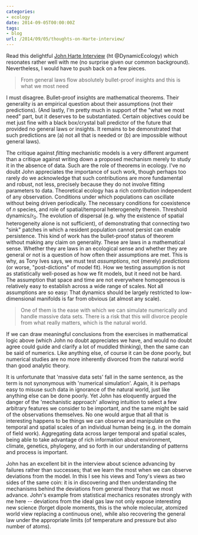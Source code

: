 ```yaml
---
categories:
- ecology
date: 2014-09-05T00:00:00Z
tags:
- blog
url: /2014/09/05/thoughts-on-Harte-interview/
---
```


Read this delightful [John Harte
Interview](http://www.biodiverseperspectives.com/2014/08/31/diverse-introspectives-a-conversation-with-john-harte/)
(ht @DynamicEcology) which resonates rather well with me (no surprise
given our common background). Nevertheless, I would have to push back
on a few pieces.

> From general laws flow absolutely bullet-proof insights and this is
what we most need

I must disagree.  Bullet-proof insights are mathematical theorems. Their
generality is an empirical question about their assumptions (not their
predictions).  (And lastly, I'm pretty much in support of the "what we
most need" part, but it deserves to be substantiated. Certain objectives
could be met just fine with a black box/crystal ball predictor of the
future that provided no general laws or insights.  It remains to be
demonstrated that such predictions are (a) not all that is needed or
(b) are impossible without general laws).

The critique against _fitting_ mechanistic models is a very different
argument than a critique against writing down a proposed mechanism merely
to study it in the absence of data. Such are the role of theorems in
ecology. I've no doubt John appreciates the importance of such work,
though perhaps too rarely do we acknowledge that such contributions
are more fundamental and robust, not less, precisely because they
do not involve fitting parameters to data. Theoretical ecology has a
rich contribution independent of any observation.  Conditions under
which populations can oscillate without being driven periodically.
The necessary conditions for coexistence of $n$ species, and role of
spatial/temporal heterogeneity therein. Threshold dynamics/$r_0$.  The
evolution of dispersal (e.g. why the existence of spatial heterogeneity
alone is not sufficient), of demonstrating that connecting two "sink"
patches in which a resident population cannot persist can enable
persistence.  This kind of work has the bullet-proof status of theorem
without making any claim on generality. These are laws in a mathematical
sense.  Whether they are laws in an ecological sense and whether they
are general or not is a question of how often their assumptions are met.
This is why, as Tony Ives says, we must test _assumptions_, not (merely)
_predictions_ (or worse, "post-dictions" of model fit).  How we testing
assumption is not as statistically well-posed as how we fit models,
but it need not be hard. The assumption that space and time are not
everywhere homogeneous is relatively easy to establish across a wide
range of scales.  Not all assumptions are so easy: That dynamics should
be largely restricted to low-dimensional manifolds is far from obvious
(at almost any scale).

>  One of them is the ease with which we can simulate numerically and
handle massive data sets. There is a risk that this will divorce people
from what really matters, which is the natural world.

If we can draw meaningful conclusions from the exercises in mathematical
logic above (which John no doubt appreciates we have, and would no doubt
agree could guide and clarify a lot of muddled thinking), then the same
can be said of numerics. Like anything else, of course it can be done
poorly, but numerical studies are no more inherently divorced from the
natural world than good analytic theory.

It is unfortunate that 'massive data sets' fall in the same sentence,
as the term is not synonymous with 'numerical simulation'.  Again, it
is perhaps easy to misuse such data in ignorance of the natural world,
just like anything else can be done poorly.  Yet John has eloquently
argued the danger of the 'mechanistic approach' allowing intuition to
select a few arbitrary features we consider to be important, and the
same might be said of the observations themselves. No one would argue
that all that is interesting happens to be things we can observe and
manipulate on the temporal and spatial scales of an individual human
being (e.g. in the domain of field work). Aggregating data across
larger temporal and spatial scales, being able to take advantage of
rich information about environment, climate, genetics, phylogeny, and
so forth in our understanding of patterns and process is important.

John has an excellent bit in the interview about science advancing
by failures rather than successes; that we learn the most when we
can observe deviations from the model.  In this I see his views and
Tony's views as two sides of the same coin: it is in discovering and
then understanding the mechanisms behind the deviations from general
theory that we most advance.  John's example from statistical mechanics
resonates strongly with me here -- deviations from the ideal gas law
not only expose interesting new science (forget dipole moments, this is
the whole molecular, atomized world view replacing a continuous one),
while also recovering the general law under the appropriate limits
(of temperature and pressure but also number of atoms).

